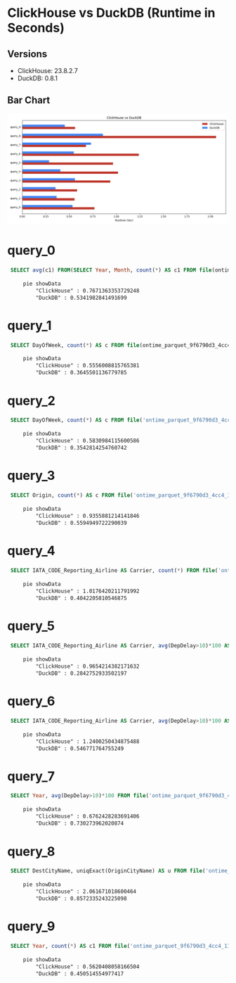 # ClickHouse vs DuckDB (Runtime in Seconds)

## Versions
  * ClickHouse: 23.8.2.7
  * DuckDB: 0.8.1

## Bar Chart
![Bar Chart](bar_chart.png)
# query_0
```sql
 SELECT avg(c1) FROM(SELECT Year, Month, count(*) AS c1 FROM file(ontime_parquet_9f6790d3_4cc4_11ee_924e_01a4aa584ed2.parquet) GROUP BY Year, Month);
```

```mermaid
     pie showData
         "ClickHouse" : 0.7671363353729248
         "DuckDB" : 0.5341982841491699
```
# query_1
```sql
 SELECT DayOfWeek, count(*) AS c FROM file(ontime_parquet_9f6790d3_4cc4_11ee_924e_01a4aa584ed2.parquet) WHERE Year>=2000 AND Year<=2008 GROUP BY DayOfWeek ORDER BY c DESC;
```

```mermaid
     pie showData
         "ClickHouse" : 0.5556008815765381
         "DuckDB" : 0.3645501136779785
```
# query_2
```sql
 SELECT DayOfWeek, count(*) AS c FROM file('ontime_parquet_9f6790d3_4cc4_11ee_924e_01a4aa584ed2.parquet') WHERE Year>=2000 AND Year<=2008 GROUP BY DayOfWeek ORDER BY c DESC;
```

```mermaid
     pie showData
         "ClickHouse" : 0.5830984115600586
         "DuckDB" : 0.3542814254760742
```
# query_3
```sql
 SELECT Origin, count(*) AS c FROM file('ontime_parquet_9f6790d3_4cc4_11ee_924e_01a4aa584ed2.parquet') WHERE DepDelay>10 AND Year>=2000 AND Year<=2008 GROUP BY Origin ORDER BY c DESC LIMIT 10;
```

```mermaid
     pie showData
         "ClickHouse" : 0.9355881214141846
         "DuckDB" : 0.5594949722290039
```
# query_4
```sql
 SELECT IATA_CODE_Reporting_Airline AS Carrier, count(*) FROM file('ontime_parquet_9f6790d3_4cc4_11ee_924e_01a4aa584ed2.parquet') WHERE DepDelay>10 AND Year=2007 GROUP BY Carrier ORDER BY count(*) DESC;
```

```mermaid
     pie showData
         "ClickHouse" : 1.0176420211791992
         "DuckDB" : 0.4042205810546875
```
# query_5
```sql
 SELECT IATA_CODE_Reporting_Airline AS Carrier, avg(DepDelay>10)*100 AS c3 FROM file('ontime_parquet_9f6790d3_4cc4_11ee_924e_01a4aa584ed2.parquet') WHERE Year=2007 GROUP BY Carrier ORDER BY c3 DESC
```

```mermaid
     pie showData
         "ClickHouse" : 0.9654214382171632
         "DuckDB" : 0.2842752933502197
```
# query_6
```sql
 SELECT IATA_CODE_Reporting_Airline AS Carrier, avg(DepDelay>10)*100 AS c3 FROM file('ontime_parquet_9f6790d3_4cc4_11ee_924e_01a4aa584ed2.parquet') WHERE Year>=2000 AND Year<=2008 GROUP BY Carrier ORDER BY c3 DESC;
```

```mermaid
     pie showData
         "ClickHouse" : 1.2400250434875488
         "DuckDB" : 0.546771764755249
```
# query_7
```sql
 SELECT Year, avg(DepDelay>10)*100 FROM file('ontime_parquet_9f6790d3_4cc4_11ee_924e_01a4aa584ed2.parquet') GROUP BY Year ORDER BY Year;
```

```mermaid
     pie showData
         "ClickHouse" : 0.6762428283691406
         "DuckDB" : 0.730273962020874
```
# query_8
```sql
 SELECT DestCityName, uniqExact(OriginCityName) AS u FROM file('ontime_parquet_9f6790d3_4cc4_11ee_924e_01a4aa584ed2.parquet') WHERE Year >= 2000 and Year <= 2010 GROUP BY DestCityName ORDER BY u DESC LIMIT 10;
```

```mermaid
     pie showData
         "ClickHouse" : 2.061671018600464
         "DuckDB" : 0.8572335243225098
```
# query_9
```sql
 SELECT Year, count(*) AS c1 FROM file('ontime_parquet_9f6790d3_4cc4_11ee_924e_01a4aa584ed2.parquet') GROUP BY Year;
```

```mermaid
     pie showData
         "ClickHouse" : 0.5620408058166504
         "DuckDB" : 0.450514554977417
```
